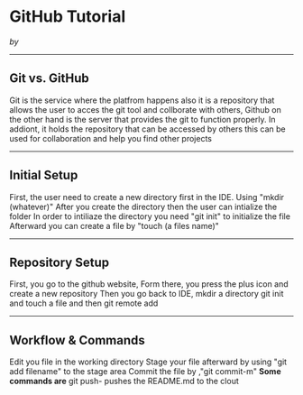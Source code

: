 # GitHub Tutorial

_by <Jesse Lin>_

---
## Git vs. GitHub
Git is the service where the platfrom happens also it is a repository that allows the user to acces the git tool and collborate with others,
Github on the other hand is the server that provides the git to function properly. In addiont, it holds the repository that can be accessed by others this can be used for collaboration and help you find other projects


---
## Initial Setup
First, the user need to create a new directory first in the IDE. Using "mkdir (whatever)" After you create the directory then the user can intialize the folder
In order to intiliaze the directory you need "git init" to initialize the file
Afterward you can create a file by "touch (a files name)"


---
## Repository Setup
First, you go to the github website, Form there, you press the plus icon and create a new repository
Then you go back to IDE, mkdir a directory git init and touch a file and then git remote add


---
## Workflow & Commands
Edit you file in the working directory
Stage your file afterward by using "git add filename" to the stage area
Commit the file by ,"git commit-m"
**Some commands are**
git push- pushes the README.md to the clout